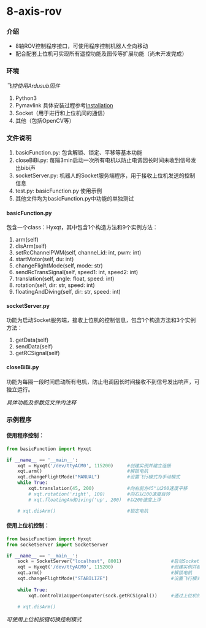 # 8-axis-rov

### 介绍
+ 8轴ROV控制程序接口，可使用程序控制机器人全向移动
+ 配合配套上位机可实现所有遥控功能及图传等扩展功能（尚未开发完成）


### 环境
*飞控使用Ardusub固件*
1.  Python3
2.  Pymavlink
    具体安装过程参考[Installation](https://www.ardusub.com/developers/pymavlink.html)
3.  Socket（用于进行和上位机间的通信）
4.  其他（包括OpenCV等）

### 文件说明

1.  basicFunction.py: 包含解锁、锁定、平移等基本功能
2.  closeBiBi.py: 每隔3min启动一次所有电机以防止电调因长时间未收到信号发出bibi声
3.  socketServer.py: 机器人的Socket服务端程序，用于接收上位机发送的控制信息
4.  test.py: basicFunction.py 使用示例
5.  其他文件均为basicFunction.py中功能的单独测试

#### basicFunction.py

包含一个class：Hyxqt，其中包含1个构造方法和9个实例方法：
1. arm(self)
2. disArm(self)
3. setRcChannelPWM(self, channel_id: int, pwm: int)
4. startMotor(self, du: int)
5. changeFlightMode(self, mode: str)
6. sendRcTransSignal(self, speed1: int, speed2: int)
7. translation(self, angle: float, speed: int)
8. rotation(self, dir: str, speed: int)
9. floatingAndDiving(self, dir: str, speed: int)

#### socketServer.py

功能为启动Socket服务端，接收上位机的控制信息，包含1个构造方法和3个实例方法：
1. getData(self)
2. sendData(self)
3. getRCSignal(self)

#### closeBiBi.py

功能为每隔一段时间启动所有电机，防止电调因长时间接收不到信号发出响声，可独立运行。


*具体功能及参数见文件内注释*

### 示例程序

#### 使用程序控制：

``` py
from basicFunction import Hyxqt

if __name__ == '__main__':
    xqt = Hyxqt('/dev/ttyACM0', 115200)     #创建实例并建立连接
    xqt.arm()                               #解锁电机
    xqt.changeFlightMode("MANUAL")          #设置飞行模式为手动模式
    while True:
        xqt.translation(45, 200)            #向右前方45°以200速度平移
        # xqt.rotation('right', 100)        #向右以100速度自转
        # xqt.floatingAndDiving('up', 200)  #以200速度上浮

    # xqt.disArm()                          #锁定电机
```

#### 使用上位机控制：
```py
from basicFunction import Hyxqt
from socketServer import SocketServer

if __name__ == '__main__':
    sock = SocketServer("localhost", 8001)                  #启动Socket服务器
    xqt = Hyxqt('/dev/ttyACM0', 115200)                     #创建实例并建立连接
    xqt.arm()                                               #解锁电机   
    xqt.changeFlightMode("STABILIZE")                       #设置飞行模式为自稳模式
    
    while True:
        xqt.controlViaUpperComputer(sock.getRCSignal())     #通过上位机的摇杆控制机器人移动
        
    # xqt.disArm()

```

*可使用上位机按键切换控制模式*


